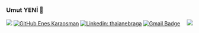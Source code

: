 

### Umut YENİ 👋

<!-- prettier-ignore-start -->
<!-- markdownlint-disable -->
<img align="right" src="https://github-readme-stats.vercel.app/api?username=enesKaraosman&show_icons=true&icon_color=278ECF&text_color=718096&bg_color=f7f7f7&hide_title=true" />
<!-- markdownlint-enable -->
<!-- prettier-ignore-end -->

![](https://visitor-badge.glitch.me/badge?page_id=EnesKaraosman.EnesKaraosman)
[![GitHub Enes Karaosman](https://img.shields.io/github/followers/EnesKaraosman?label=follow&style=social)](https://github.com/umutyenitr)
[![Linkedin: thaianebraga](https://img.shields.io/badge/-EnesKaraosman-blue?style=flat-square&logo=Linkedin&logoColor=white&link=https://www.linkedin.com/in/enes-*//karaosman-50b952105/)](https://www.linkedin.com/in/enes-karaosman-50b952105/)
[![Gmail Badge](https://img.shields.io/badge/-umutyenitr-c14438?style=flat&logo=Gmail&logoColor=white&link=mailto:umutyenitr@gmail.com)](mailto:umutyenitr@gmail.com)

<br>
